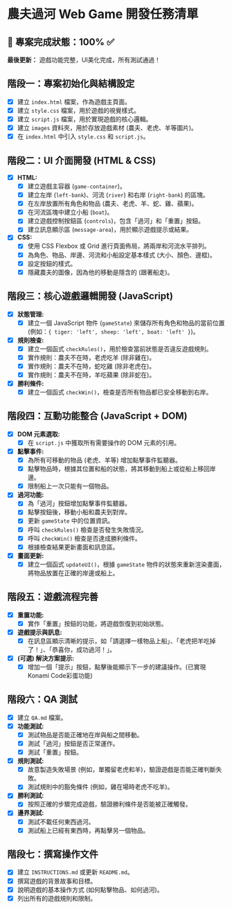 # 農夫過河 Web Game 開發任務清單

## 🎉 專案完成狀態：100% ✅

**最後更新：** 遊戲功能完整，UI美化完成，所有測試通過！

## 階段一：專案初始化與結構設定
- [x] 建立 `index.html` 檔案，作為遊戲主頁面。
- [x] 建立 `style.css` 檔案，用於遊戲的視覺樣式。
- [x] 建立 `script.js` 檔案，用於實現遊戲的核心邏輯。
- [x] 建立 `images` 資料夾，用於存放遊戲素材 (農夫、老虎、羊等圖片)。
- [x] 在 `index.html` 中引入 `style.css` 和 `script.js`。

## 階段二：UI 介面開發 (HTML & CSS)
- [x] **HTML:**
    - [x] 建立遊戲主容器 (`game-container`)。
    - [x] 建立左岸 (`left-bank`)、河流 (`river`) 和右岸 (`right-bank`) 的區塊。
    - [x] 在左岸放置所有角色和物品 (農夫、老虎、羊、蛇、雞、蘋果)。
    - [x] 在河流區塊中建立小船 (`boat`)。
    - [x] 建立遊戲控制按鈕區 (`controls`)，包含「過河」和「重置」按鈕。
    - [x] 建立訊息顯示區 (`message-area`)，用於顯示遊戲提示或結果。
- [x] **CSS:**
    - [x] 使用 CSS Flexbox 或 Grid 進行頁面佈局，將兩岸和河流水平排列。
    - [x] 為角色、物品、岸邊、河流和小船設定基本樣式 (大小、顏色、邊框)。
    - [x] 設定按鈕的樣式。
    - [x] 隱藏農夫的圖像，因為他的移動是隱含的 (跟著船走)。

## 階段三：核心遊戲邏輯開發 (JavaScript)
- [x] **狀態管理:**
    - [x] 建立一個 JavaScript 物件 (`gameState`) 來儲存所有角色和物品的當前位置 (例如：`{ tiger: 'left', sheep: 'left', boat: 'left' }`)。
- [x] **規則檢查:**
    - [x] 建立一個函式 `checkRules()`，用於檢查當前狀態是否違反遊戲規則。
    - [x] 實作規則：農夫不在時，老虎吃羊 (除非雞在)。
    - [x] 實作規則：農夫不在時，蛇吃雞 (除非老虎在)。
    - [x] 實作規則：農夫不在時，羊吃蘋果 (除非蛇在)。
- [x] **勝利條件:**
    - [x] 建立一個函式 `checkWin()`，檢查是否所有物品都已安全移動到右岸。

## 階段四：互動功能整合 (JavaScript + DOM)
- [x] **DOM 元素選取:**
    - [x] 在 `script.js` 中獲取所有需要操作的 DOM 元素的引用。
- [x] **點擊事件:**
    - [x] 為所有可移動的物品 (老虎、羊等) 增加點擊事件監聽器。
    - [x] 點擊物品時，根據其位置和船的狀態，將其移動到船上或從船上移回岸邊。
    - [x] 限制船上一次只能有一個物品。
- [x] **過河功能:**
    - [x] 為「過河」按鈕增加點擊事件監聽器。
    - [x] 點擊按鈕後，移動小船和農夫到對岸。
    - [x] 更新 `gameState` 中的位置資訊。
    - [x] 呼叫 `checkRules()` 檢查是否發生失敗情況。
    - [x] 呼叫 `checkWin()` 檢查是否達成勝利條件。
    - [x] 根據檢查結果更新畫面和訊息區。
- [x] **畫面更新:**
    - [x] 建立一個函式 `updateUI()`，根據 `gameState` 物件的狀態來重新渲染畫面，將物品放置在正確的岸邊或船上。

## 階段五：遊戲流程完善
- [x] **重置功能:**
    - [x] 實作「重置」按鈕的功能，將遊戲恢復到初始狀態。
- [x] **遊戲提示與訊息:**
    - [x] 在訊息區顯示清晰的提示，如「請選擇一樣物品上船」、「老虎把羊吃掉了！」、「恭喜你，成功過河！」。
- [x] **(可選) 解決方案提示:**
    - [x] 增加一個「提示」按鈕，點擊後能顯示下一步的建議操作。(已實現Konami Code彩蛋功能)

## 階段六：QA 測試
- [x] 建立 `QA.md` 檔案。
- [x] **功能測試:**
    - [x] 測試物品是否能正確地在岸與船之間移動。
    - [x] 測試「過河」按鈕是否正常運作。
    - [x] 測試「重置」按鈕。
- [x] **規則測試:**
    - [x] 故意製造失敗場景 (例如，單獨留老虎和羊)，驗證遊戲是否能正確判斷失敗。
    - [x] 測試規則中的豁免條件 (例如，雞在場時老虎不吃羊)。
- [x] **勝利測試:**
    - [x] 按照正確的步驟完成遊戲，驗證勝利條件是否能被正確觸發。
- [x] **邊界測試:**
    - [x] 測試不載任何東西過河。
    - [x] 測試船上已經有東西時，再點擊另一個物品。

## 階段七：撰寫操作文件
- [x] 建立 `INSTRUCTIONS.md` 或更新 `README.md`。
- [x] 撰寫遊戲的背景故事和目標。
- [x] 說明遊戲的基本操作方式 (如何點擊物品、如何過河)。
- [x] 列出所有的遊戲規則和限制。
